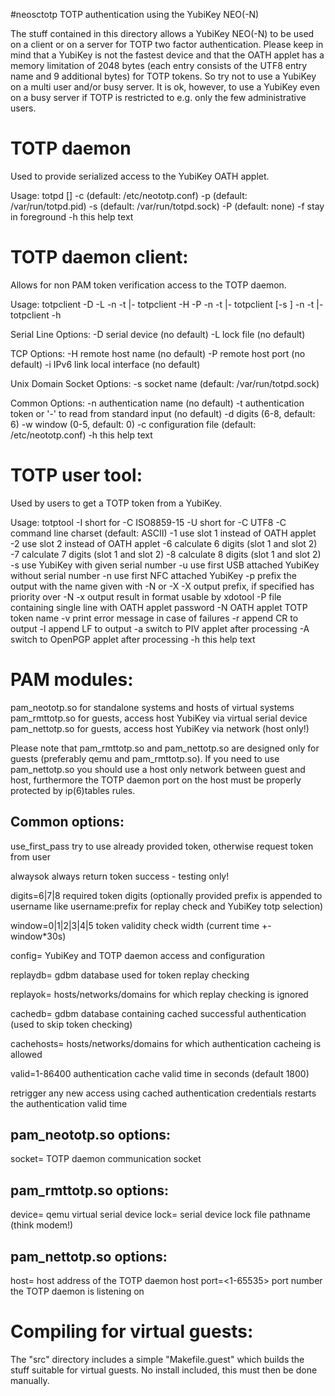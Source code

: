 #neosctotp
TOTP authentication using the YubiKey NEO(-N)

The stuff contained in this directory allows a YubiKey NEO(-N) to be used on
a client or on a server for TOTP two factor authentication. Please keep in
mind that a YubiKey is not the fastest device and that the OATH applet has
a memory limitation of 2048 bytes (each entry consists of the UTF8 entry
name and 9 additional bytes) for TOTP tokens. So try not to use a YubiKey on
a multi user and/or busy server. It is ok, however, to use a YubiKey even
on a busy server if TOTP is restricted to e.g. only the few administrative
users.


TOTP daemon
===========

Used to provide serialized access to the YubiKey OATH applet.

Usage: totpd [<options>]
-c <config>  (default: /etc/neototp.conf)
-p <pidfile> (default: /var/run/totpd.pid)
-s <socket>  (default: /var/run/totpd.sock)
-P <port>    (default: none)
-f           stay in foreground
-h           this help text


TOTP daemon client:
===================

Allows for non PAM token verification access to the TOTP daemon.

Usage:
totpclient -D <device> -L <lockfile> -n <name> -t <token>|- <options>
totpclient -H <host> -P <port> -n <name> -t <token>|- <options>
totpclient [-s <socket>] -n <name> -t <token>|- <options>
totpclient -h

Serial Line Options:
-D  serial device (no default)
-L  lock file (no default)

TCP Options:
-H  remote host name (no default)
-P  remote host port (no default)
-i  IPv6 link local interface (no default)

Unix Domain Socket Options:
-s  socket name (default: /var/run/totpd.sock)

Common Options:
-n  authentication name (no default)
-t  authentication token or '-' to read from standard input (no default)
-d  digits (6-8, default: 6)
-w  window (0-5, default: 0)
-c  configuration file (default: /etc/neototp.conf)
-h  this help text


TOTP user tool:
===============

Used by users to get a TOTP token from a YubiKey.

Usage: totptool <options>
-I             short for -C ISO8859-15
-U             short for -C UTF8
-C <charset>   command line charset (default: ASCII)
-1             use slot 1 instead of OATH applet
-2             use slot 2 instead of OATH applet
-6             calculate 6 digits (slot 1 and slot 2)
-7             calculate 7 digits (slot 1 and slot 2)
-8             calculate 8 digits (slot 1 and slot 2)
-s <serial>    use YubiKey with given serial number
-u             use first USB attached YubiKey without serial number
-n             use first NFC attached YubiKey
-p             prefix the output with the name given with -N or -X
-X             output prefix, if specified has priority over -N
-x             output result in format usable by xdotool
-P <passfile>  file containing single line with OATH applet password
-N <name>      OATH applet TOTP token name
-v             print error message in case of failures
-r             append CR to output
-l             append LF to output
-a             switch to PIV applet after processing
-A             switch to OpenPGP applet after processing
-h             this help text


PAM modules:
============

pam_neototp.so	for standalone systems and hosts of virtual systems
pam_rmttotp.so	for guests, access host YubiKey via virtual serial device
pam_nettotp.so	for guests, access host YubiKey via network (host only!)

Please note that pam_rmttotp.so and pam_nettotp.so are designed only for
guests (preferably qemu and pam_rmttotp.so). If you need to use pam_nettotp.so
you should use a host only network between guest and host, furthermore
the TOTP daemon port on the host must be properly protected by ip(6)tables
rules.

Common options:
---------------

use_first_pass		try to use already provided token,
			otherwise request token from user

alwaysok		always return token success - testing only!

digits=6|7|8		required token digits (optionally provided prefix
			is appended to username like username:prefix for
			replay check and YubiKey totp selection)

window=0|1|2|3|4|5	token validity check width (current time +- window*30s)

config=<pathname>	YubiKey and  TOTP daemon access and configuration

replaydb=<pathname>	gdbm database used for token replay checking

replayok=<pathname>	hosts/networks/domains for which replay checking
			is ignored

cachedb=<pathname>	gdbm database containing cached successful
			authentication (used to skip token checking)

cachehosts=<pathname>	hosts/networks/domains for which authentication
			cacheing is allowed

valid=1-86400		authentication cache valid time in seconds
			(default 1800)

retrigger		any new access using cached authentication
			credentials restarts the authentication valid time

pam_neototp.so options:
-----------------------

socket=<pathname>	TOTP daemon communication socket

pam_rmttotp.so options:
-----------------------

device=<device>		qemu virtual serial device
lock=<pathname>		serial device lock file pathname (think modem!)

pam_nettotp.so options:
-----------------------

host=<hostname-or-ip>	host address of the TOTP daemon host
port=<1-65535>		port number the TOTP daemon is listening on


Compiling for virtual guests:
=============================

The "src" directory includes a simple "Makefile.guest" which builds the stuff
suitable for virtual guests. No install included, this must then be done
manually.
